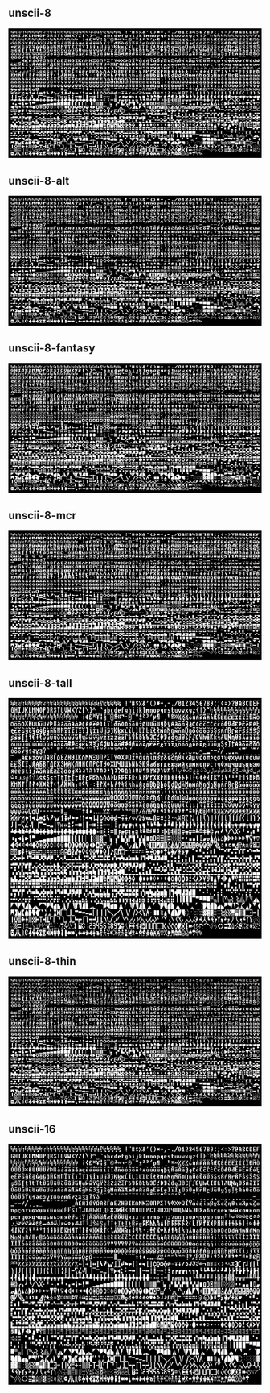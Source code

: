 ## unscii-8
![](png/unscii-8.png)
## unscii-8-alt
![](png/unscii-8-alt.png)
## unscii-8-fantasy
![](png/unscii-8-fantasy.png)
## unscii-8-mcr
![](png/unscii-8-mcr.png)
## unscii-8-tall
![](png/unscii-8-tall.png)
## unscii-8-thin
![](png/unscii-8-thin.png)
## unscii-16
![](png/unscii-16.png)
